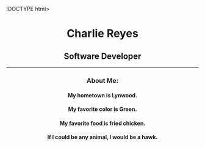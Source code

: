 !DOCTYPE html>
		<html>
		  <head>
			<meta charset="utf-8">
			<meta name="viewport" content="width=device-width">
			<title>My Profile</title>
		  </head>
		  <body>
			<div align="center">
				<h1>Charlie Reyes</h1>
				<h2>Software Developer</h2>
				<hr>
				<h3>About Me:</h3>
					<h4>My hometown is Lynwood.</h4>
					<h4>My favorite color is Green.</h4>
					<h4>My favorite food is fried chicken.</h4>
					<h4>If I could be any animal, I would be a hawk.</h4>
			</div>
		  </body>
		</html>
    